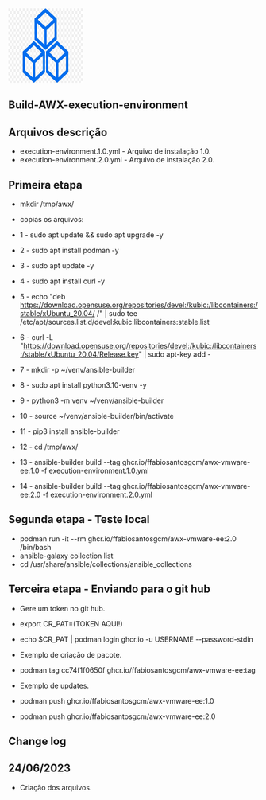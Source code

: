 <img src="https://github.com/ffabiosantosgcm/build-AWX-execution-environment/blob/main/build-icon.jpg" style="width:150px;height:150px;">

## Build-AWX-execution-environment

## Arquivos descrição

* execution-environment.1.0.yml - Arquivo de instalação 1.0.
* execution-environment.2.0.yml - Arquivo de instalação 2.0.

## Primeira etapa

* mkdir /tmp/awx/
* copias os arquivos:

* 1 - sudo apt update && sudo apt upgrade -y
* 2 - sudo apt install podman -y
* 3 - sudo apt update -y
* 4 - sudo apt install curl -y
* 5 - echo "deb https://download.opensuse.org/repositories/devel:/kubic:/libcontainers:/stable/xUbuntu_20.04/ /" | sudo tee /etc/apt/sources.list.d/devel:kubic:libcontainers:stable.list
* 6 - curl -L "https://download.opensuse.org/repositories/devel:/kubic:/libcontainers:/stable/xUbuntu_20.04/Release.key" | sudo apt-key add -
* 7 - mkdir -p  ~/venv/ansible-builder
* 8 - sudo apt install python3.10-venv -y
* 9 - python3 -m venv ~/venv/ansible-builder
* 10 - source ~/venv/ansible-builder/bin/activate
* 11 - pip3 install ansible-builder
* 12 - cd /tmp/awx/
* 13 - ansible-builder build --tag ghcr.io/ffabiosantosgcm/awx-vmware-ee:1.0 -f execution-environment.1.0.yml
* 14 - ansible-builder build --tag ghcr.io/ffabiosantosgcm/awx-vmware-ee:2.0 -f execution-environment.2.0.yml


## Segunda etapa - Teste local

* podman run -it --rm ghcr.io/ffabiosantosgcm/awx-vmware-ee:2.0 /bin/bash
* ansible-galaxy collection list
* cd /usr/share/ansible/collections/ansible_collections

## Terceira etapa - Enviando para o git hub

* Gere um token no git hub.

* export CR_PAT=(TOKEN AQUI!)
* echo $CR_PAT | podman login ghcr.io -u USERNAME --password-stdin

* Exemplo de criação de pacote.

* podman tag cc74f1f0650f ghcr.io/ffabiosantosgcm/awx-vmware-ee:tag

* Exemplo de updates.

* podman push ghcr.io/ffabiosantosgcm/awx-vmware-ee:1.0
* podman push ghcr.io/ffabiosantosgcm/awx-vmware-ee:2.0

## Change log

## 24/06/2023

* Criação dos arquivos.
